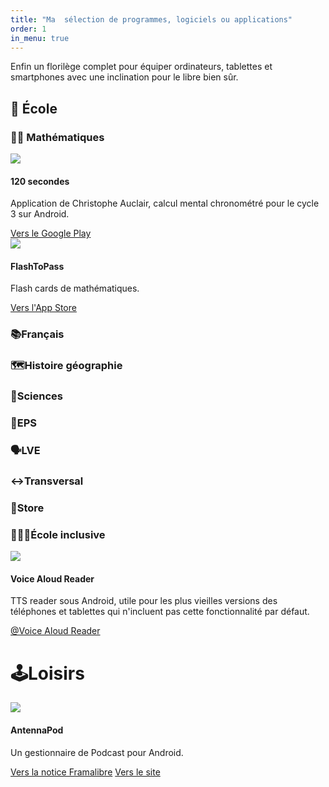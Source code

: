 ```yaml
---
title: "Ma  sélection de programmes, logiciels ou applications"
order: 1
in_menu: true
---
```

Enfin un florilège complet pour équiper ordinateurs, tablettes et smartphones avec une inclination pour le libre bien sûr.

## 🚸 École

### 📏📐 Mathématiques
<article class="framalibre-notice">
    <div>
      <img src="https://play-lh.googleusercontent.com/6934RGQsbt9iCBBxGXTzCrkWidyQ1mwbD4A_4979tpDiF1XLymlLbQfo-uUdCdFbSg=w240-h480">
    </div>
    <div>
      <h4>120 secondes</h4>
      <p>Application de Christophe Auclair, calcul mental chronométré pour le cycle 3 sur Android.</p>
      <div>
        <a href="https://play.google.com/store/apps/details?id=air.com.multimaths.A120s">Vers le Google Play</a>
      </div>
    </div>
  </article> 

<article class="framalibre-notice">
  <div>
    <img src="https://apps.apple.com/assets/artwork/1x1-42817eea7ade52607a760cbee00d1495.gif">
  </div>
  <div>
    <h4>FlashToPass</h4>
    <p>Flash cards de mathématiques.</p>
    <div>
      <a href="https://apps.apple.com/ca/app/flashtopass-math-flash-cards/id330482882">Vers l'App Store</a>
    </div>
  </div>
</article>

### 📚Français
### 🗺️Histoire géographie
### 🔬Sciences
### 🏁EPS
### 🗣️LVE
### ↔️Transversal
### 🏪Store
### 🧑‍🦽‍➡️École inclusive

<article class="framalibre-notice">
<div>
    <img src="https://play-lh.googleusercontent.com/McPJmirRZtRpbhefoJpbSeNl-6xpoNX8OTgYm0KmKfGA3fLUV_efu_tEgtT3wUkXuYyV=s48">
</div>
<div>
   <h4>Voice Aloud Reader</h4>
   <p>TTS reader sous Android, utile pour les plus vieilles versions des téléphones et tablettes qui n'incluent pas cette fonctionnalité par défaut.</p>
   <div>
   <a href="https://play.google.com/store/apps/details?id=com.hyperionics.avar">@Voice Aloud Reader</a>
   </div>
</div>
</article>

# 🕹️Loisirs

  <article class="framalibre-notice">
    <div>
      <img src="https://beta.framalibre.org/images/logo/AntennaPod.png">
    </div>
    <div>
      <h4>AntennaPod</h4>
      <p>Un gestionnaire de Podcast pour Android.</p>
      <div>
        <a href="https://beta.framalibre.org/notices/antennapod.html">Vers la notice Framalibre</a>
        <a href="http://antennapod.org/">Vers le site</a>
      </div>
    </div>
  </article> 